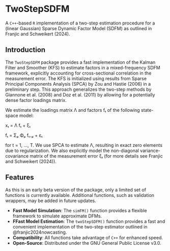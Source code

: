 # TwoStepSDFM
A ``C++``-based ``R`` implementation of a two-step estimation procedure for a (linear Gaussian) Sparse Dynamic Factor Model (SDFM) as outlined in Franjic and Schweikert (2024).

## Introduction

The ``TwoStepSDFM`` package provides a fast implementation of the Kalman Filter and Smoother (KFS) to estimate factors in a mixed-frequency SDFM framework, explicitly accounting for cross-sectional correlation in the measurement error. The KFS is initialized using results from Sparse Principal Components Analysis (SPCA) by Zou and Hastie (2006) in a preliminary step. This approach generalizes the two-step methods by Giannone et al. (2008) and Doz et al. (2011) by allowing for a potentially dense factor loadings matrix.

We estimate the loadings matrix Λ and factors fₜ of the following state-space model:

xₜ = Λ fₜ + ξₜ

fₜ = Σₚ Φₚ fₜ₋ₚ + εₜ

for t = 1, ..., T. We use SPCA to estimate Λ, resulting in exact zero elements due to regularization. We also explicitly model the non-diagonal variance-covariance matrix of the measurement error ξₜ (for more details see Franjic and Schweikert (2024)).

## Features

As this is an early beta version of the package, only a limited set of functions is currently available. Additional functions, such as validation wrappers, may be added in future updates.

- **Fast Model Simulation**: The ``simFM()`` function provides a flexible framework to simulate approximate DFMs.
- **FFast Model Estimation**: The ``twoStepSDFM()`` function provides a fast and convenient implementation of the two-step estimator outlined in @franjic2024nowcasting.
- **Compatibility**: All functions take advantage of ``C++`` for enhanced speed.
- **Open-Source**: Distributed under the GNU General Public License v3.0.

